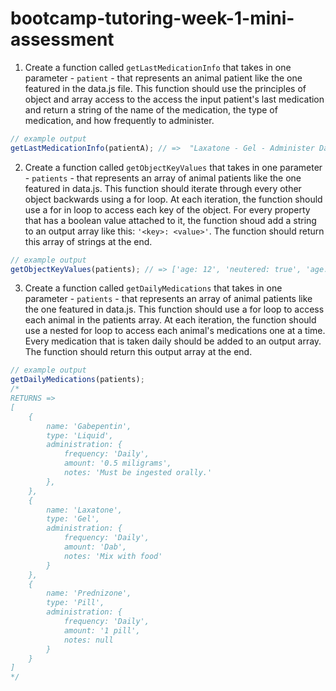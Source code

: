 # bootcamp-tutoring-week-1-mini-assessment

1. Create a function called `getLastMedicationInfo` that takes in one parameter - `patient` - that represents an animal patient like the one featured in the data.js file. This function should use the principles of object and array access to the access the input patient's last medication and return a string of the name of the medication, the type of medication, and how frequently to administer.
```javascript
// example output
getLastMedicationInfo(patientA); // =>  "Laxatone - Gel - Administer Daily"
```

2. Create a function called `getObjectKeyValues` that takes in one parameter - `patients` - that represents an array of animal patients like the one featured in data.js. This function should iterate through every other object backwards using a for loop. At each iteration, the function should use a for in loop to access each key of the object. For every property that has a boolean value attached to it, the function shoud add a string to an output array like this: `'<key>: <value>'`. The function should return this array of strings at the end.
```javascript
// example output
getObjectKeyValues(patients); // => ['age: 12', 'neutered: true', 'age: 8', 'neutered: true']
```

3. Create a function called `getDailyMedications` that takes in one parameter - `patients` - that represents an array of animal patients like the one featured in data.js. This function should use a for loop to access each animal in the patients array. At each iteration, the function should use a nested for loop to access each animal's medications one at a time. Every medication that is taken daily should be added to an output array. The function should return this output array at the end.
```javascript
// example output
getDailyMedications(patients);
/*
RETURNS => 
[
    {
        name: 'Gabepentin',
        type: 'Liquid',
        administration: {
            frequency: 'Daily',
            amount: '0.5 miligrams',
            notes: 'Must be ingested orally.'
        },
    },
    {
        name: 'Laxatone',
        type: 'Gel',
        administration: {
            frequency: 'Daily',
            amount: 'Dab',
            notes: 'Mix with food'
        }
    },
    {
        name: 'Prednizone',
        type: 'Pill',
        administration: {
            frequency: 'Daily',
            amount: '1 pill',
            notes: null
        }
    }
]
*/
```